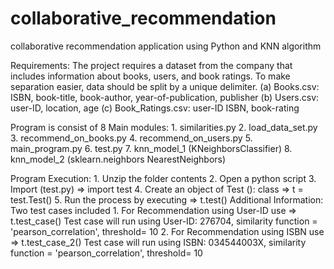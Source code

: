 # collaborative_recommendation
collaborative recommendation application using Python and KNN algorithm 

Requirements:
    The project requires a dataset from the company that includes information about books, users, and book ratings. To make separation easier, data should be split by a unique delimiter.
        (a)	Books.csv: ISBN, book-title, book-author, year-of-publication, publisher
        (b)	Users.csv: user-ID, location, age
        (c)	Book_Ratings.csv: user-ID ISBN, book-rating

Program is consist of 
8 Main modules:	
    1.	similarities.py
    2.	load_data_set.py
    3.	recommend_on_books.py
    4.	recommend_on_users.py
    5.	main_program.py
    6.	test.py
    7.	knn_model_1 (KNeighborsClassifier)
    8.	knn_model_2 (sklearn.neighbors NearestNeighbors)


Program Execution:
    1.	Unzip the folder contents
    2.	Open a python script
    3.	Import (test.py) => import test
    4.	Create an object of Test (): class => t = test.Test()
    5.	Run the process by executing => t.test()
Additional Information: Two test cases included
    1.	For Recommendation using User-ID use => t.test_case()
    Test case will run using 
    User-ID: 276704, similarity function = 'pearson_correlation', threshold= 10
    2.	For Recommendation using ISBN use => t.test_case_2()
    Test case will run using 
    ISBN: 034544003X, similarity function = 'pearson_correlation', threshold= 10

